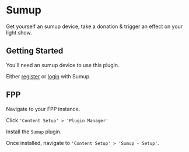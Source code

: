 # Sumup

Get yourself an sumup device, take a donation & trigger an effect on your light show.

## Getting Started

You'll need an sumup device to use this plugin.

Either [register](https://www.sumup.com/en-gb/) or [login](https://www.sumup.com/en-gb/) with Sumup.

## FPP

Navigate to your FPP instance.

Click `'Content Setup' > 'Plugin Manager'`

Install the `Sumup` plugin.

Once installed, navigate to `'Content Setup' > 'Sumup - Setup'`.
